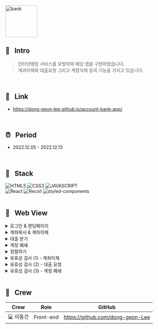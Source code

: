 <img width="100" height="100" alt="bank" src="https://user-images.githubusercontent.com/69576865/207539786-4203251e-7665-4726-a441-05633f692ab1.png">

## :mag_right: &nbsp; Intro
> 인터넷뱅킹 서비스를 모방하여 해당 앱을 구현하였습니다. <br/>
계과이체와 대출요청 그리고 계정삭제 등의 기능을 가지고 있습니다.
<br/>

## :link: &nbsp; Link
- https://dong-geon-lee.github.io/account-bank-app/
<br/>  

## :alarm_clock: &nbsp; Period
 - 2022.12.05 - 2022.12.13
<br/>

## :seedling: &nbsp; Stack  
![HTML5](https://img.shields.io/badge/HTML5-E34F26?style=for-the-badge&logo=HTML5&logoColor=fff)
![CSS3](https://img.shields.io/badge/CSS3-1572B6?style=for-the-badge&logo=CSS3&logoColor=fff)
![JAVASCRIPT](https://img.shields.io/badge/JavaScript-343a40?style=for-the-badge&logo=JavaScript&logoColor=F7DF1E)  
![React](https://img.shields.io/badge/React-444444?style=for-the-badge&logo=React)
![Recoil](https://img.shields.io/badge/Recoil-00A4DC?style=for-the-badge&logo=Relay&logoColor=fff)
![styled-components](https://img.shields.io/badge/styled--Components-DB7093?style=for-the-badge&logo=styled-components&logoColor=fff)
<br/>
<br/>

## :eyes: &nbsp; Web View
<details>
<summary>로그인 & 랜딩페이지</summary>  
<div markdown="1">
</div>
<img width="600" alt=""
 src="https://user-images.githubusercontent.com/69576865/207612332-28ab3131-737b-4326-9435-d10df575ea43.gif">
</details>

<details>
<summary>계좌복사 & 계좌이체</summary>  
<div markdown="1">
</div>
<img width="600" alt=""
 src="https://user-images.githubusercontent.com/69576865/207610277-50bcc798-3d0d-4aaf-9bd0-f18e528211c9.gif">
</details>

<details>
<summary>대출 받기</summary>  
<div markdown="1">
</div>
<img width="600" alt=""
 src="https://user-images.githubusercontent.com/69576865/207613936-5bcffdd3-57ef-4417-9f66-bcc25781ab31.gif">
</details>

<details>
<summary>계정 폐쇄</summary>  
<div markdown="1">
</div>
<img width="600" alt=""
 src="https://user-images.githubusercontent.com/69576865/207615968-0597d1dc-b7db-426a-8151-55f8e56c3178.gif">
</details>

<details>
<summary>정렬하기</summary>  
<div markdown="1">
</div>
<img width="600" alt=""
 src="https://user-images.githubusercontent.com/69576865/207617366-baa91f0f-38f0-4b79-b0b8-38ede2542e05.gif">
</details>

<details>
<summary>유효성 검사 (1) - 계좌이체</summary>  
 <img width="600" alt=""
 src="https://user-images.githubusercontent.com/69576865/207621527-1b2e1577-e792-45a3-936c-16f704834513.gif">
 <div markdown="1">
   <h4>예외조건</h4>
   <p>1) 계좌번호를 입력하지 않는 경우</p>
   <p>2) 이체금액을 입력하지 않는 경우</p>
   <p>3) 계좌번호 이체금액 모두 입력하지 않는 경우</p>
   <p>4) 자기 스스로에게 이체하는 경우</p>
   <p>5) 잘못된 계좌번호를 입력하는 경우</p>
   <p>6) 이체한도 100만원을 초과하는 경우</p>
   <p>7) 잔액이 부족한 경우 </p>
 </div>
</details>

<details>
<summary>유효성 검사 (2) - 대출 요청</summary>  
 <img width="600" alt=""
 src="https://user-images.githubusercontent.com/69576865/207626418-e099a905-f3e6-40a7-94cf-7968ad0ec964.gif">
 <div markdown="1">
   <h4>예외조건</h4>
   <p>1) 계좌명의를 입력하지 않는 경우</p>
   <p>2) 대출금액을 입력하지 않는 경우</p>
   <p>3) 계좌명의와 대출금액 모두 입력하지 않는 경우</p>
   <p>4) 본의명의로 대출하지 않는 경우</p>
   <p>5) 대출한도 1000만원을 초과하는 경우</p>
 </div>
</details>

<details>
<summary>유효성 검사 (3) - 계정 폐쇄</summary>  
 <img width="600" alt=""
 src="https://user-images.githubusercontent.com/69576865/207628572-ae7799c3-6103-4032-982d-eb7c5daa3000.gif">
 <div markdown="1">
   <h4>예외조건</h4>
   <p>1) 아이디를 입력하지 않는 경우</p>
   <p>2) 비밀번호을 입력하지 않는 경우</p>
   <p>3) 아이디가 존재하지 않거나 일치하지 않는 경우</p>
   <p>4) 비밀번호가 일치하지 않는 경우</p>
   <p>5) 아이디와 비밀번호 모두 입력하지 않은 경우</p>
 </div>
</details>
</br>

## :bust_in_silhouette: &nbsp; Crew
Crew | Role | GitHub
----- | ----- | -----
💻 이동건 | Front-end | https://github.com/dong-geon-Lee
<br/>
